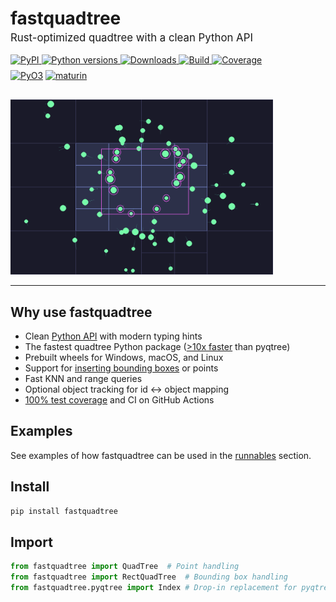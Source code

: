 <!-- Hero header -->
<div style="display:flex; align-items:center; justify-content:space-between; gap:1rem; flex-wrap:wrap;">
  <div>
    <h1 style="margin-bottom:0.25rem;">fastquadtree</h1>
    <p style="margin-top:0; font-size:1.05rem;">Rust-optimized quadtree with a clean Python API</p>
    <p style="margin:0.5rem 0 0;">
      <a href="https://pypi.org/project/fastquadtree/">
        <img alt="PyPI" src="https://img.shields.io/pypi/v/fastquadtree.svg">
      </a>
      <a href="https://pypi.org/project/fastquadtree/">
        <img alt="Python versions" src="https://img.shields.io/pypi/pyversions/fastquadtree.svg">
      </a>
      <a href="https://pepy.tech/projects/fastquadtree">
        <img alt="Downloads" src="https://static.pepy.tech/personalized-badge/fastquadtree?period=total&units=INTERNATIONAL_SYSTEM&left_color=GRAY&right_color=BLUE&left_text=Total+Downloads">
      </a>
      <a href="https://github.com/Elan456/fastquadtree/actions/workflows/release.yml">
        <img alt="Build" src="https://github.com/Elan456/fastquadtree/actions/workflows/release.yml/badge.svg">
      </a>
      <a href="https://codecov.io/gh/Elan456/fastquadtree">
        <img alt="Coverage" src="https://codecov.io/gh/Elan456/fastquadtree/branch/main/graph/badge.svg">
      </a>
    </p>
    <p style="margin:0.5rem 0 0;">
      <a href="https://pyo3.rs/"><img alt="PyO3" src="https://img.shields.io/badge/Rust-core%20via%20PyO3-orange"></a>
      <a href="https://www.maturin.rs/"><img alt="maturin" src="https://img.shields.io/badge/Built%20with-maturin-1f6feb"></a>
    </p>
    <p style="margin-top:0.75rem;">
  </div>
  <div style="min-width:260px; max-width:420px; flex:1;">
    <img alt="Interactive Screenshot" src="https://raw.githubusercontent.com/Elan456/fastquadtree/main/assets/interactive_v2_screenshot.png">
  </div>
</div>

---

## Why use fastquadtree

- Clean [Python API](api/quadtree.md) with modern typing hints
- The fastest quadtree Python package ([>10x faster](benchmark.md) than pyqtree)
- Prebuilt wheels for Windows, macOS, and Linux
- Support for [inserting bounding boxes](api/rect_quadtree.md) or points
- Fast KNN and range queries
- Optional object tracking for id ↔ object mapping
- [100% test coverage](https://codecov.io/gh/Elan456/fastquadtree) and CI on GitHub Actions

## Examples
See examples of how fastquadtree can be used in the [runnables](runnables.md) section.


## Install
```bash
pip install fastquadtree
```

## Import

```python
from fastquadtree import QuadTree  # Point handling
from fastquadtree import RectQuadTree  # Bounding box handling
from fastquadtree.pyqtree import Index # Drop-in replacement for pyqtree (6.567x faster while keeping the same API)
```